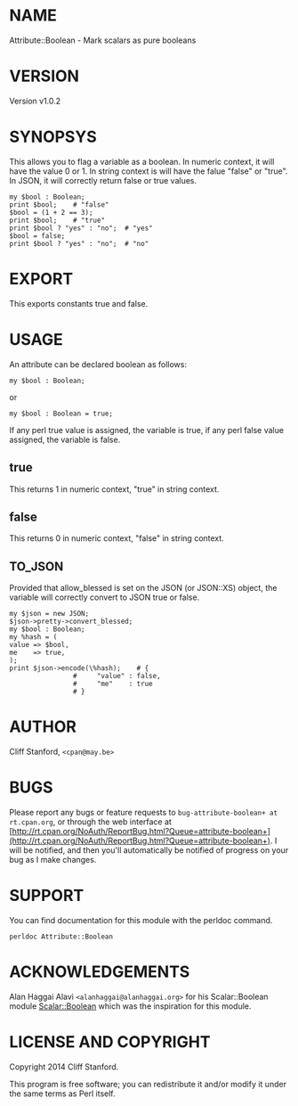 # NAME

Attribute::Boolean - Mark scalars as pure booleans

# VERSION

Version v1.0.2

# SYNOPSYS

This allows you to flag a variable as a boolean.
In numeric context, it will have the value 0 or 1.
In string context is will have the falue "false" or "true".
In JSON, it will correctly return false or true values.

    my $bool : Boolean;
    print $bool;    # "false"
    $bool = (1 + 2 == 3);
    print $bool;    # "true"
    print $bool ? "yes" : "no";	 # "yes"
    $bool = false;
    print $bool ? "yes" : "no";	 # "no"

# EXPORT

This exports constants true and false.

# USAGE

An attribute can be declared boolean as follows:

    my $bool : Boolean;

or

    my $bool : Boolean = true;

If any perl true value is assigned, the variable is true, if any
perl false value assigned, the variable is false.

## true

This returns 1 in numeric context, "true" in string context.

## false

This returns 0 in numeric context, "false" in string context.

## TO\_JSON

Provided that allow\_blessed is set on the JSON (or JSON::XS) object,
the variable will correctly convert to JSON true or false.

    my $json = new JSON;
    $json->pretty->convert_blessed;
    my $bool : Boolean;
    my %hash = (
	value => $bool,
	me    => true,
    );
    print $json->encode(\%hash);    # {
				    #     "value" : false,
				    #     "me"    : true
				    # }
				    

# AUTHOR

Cliff Stanford, `<cpan@may.be>`

# BUGS

Please report any bugs or feature requests to `bug-attribute-boolean+ at rt.cpan.org`, or through
the web interface at [http://rt.cpan.org/NoAuth/ReportBug.html?Queue=attribute-boolean+](http://rt.cpan.org/NoAuth/ReportBug.html?Queue=attribute-boolean+).  I will be notified, and then you'll
automatically be notified of progress on your bug as I make changes.







# SUPPORT

You can find documentation for this module with the perldoc command.

    perldoc Attribute::Boolean

# ACKNOWLEDGEMENTS

Alan Haggai Alavi `<alanhaggai@alanhaggai.org>` for his
Scalar::Boolean module [Scalar::Boolean](http://search.cpan.org/perldoc?Scalar::Boolean) which was the inspiration
for this module.

# LICENSE AND COPYRIGHT

Copyright 2014 Cliff Stanford.

This program is free software; you can redistribute it and/or modify it
under the same terms as Perl itself.
